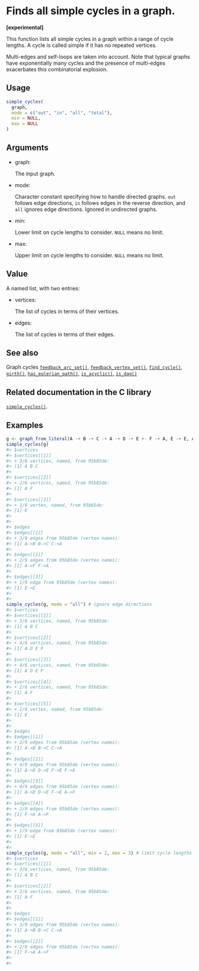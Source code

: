 # Finds all simple cycles in a graph.

**\[experimental\]**

This function lists all simple cycles in a graph within a range of cycle
lengths. A cycle is called simple if it has no repeated vertices.

Multi-edges and self-loops are taken into account. Note that typical
graphs have exponentially many cycles and the presence of multi-edges
exacerbates this combinatorial explosion.

## Usage

``` r
simple_cycles(
  graph,
  mode = c("out", "in", "all", "total"),
  min = NULL,
  max = NULL
)
```

## Arguments

- graph:

  The input graph.

- mode:

  Character constant specifying how to handle directed graphs. `out`
  follows edge directions, `in` follows edges in the reverse direction,
  and `all` ignores edge directions. Ignored in undirected graphs.

- min:

  Lower limit on cycle lengths to consider. `NULL` means no limit.

- max:

  Upper limit on cycle lengths to consider. `NULL` means no limit.

## Value

A named list, with two entries:

- vertices:

  The list of cycles in terms of their vertices.

- edges:

  The list of cycles in terms of their edges.

## See also

Graph cycles
[`feedback_arc_set()`](https://r.igraph.org/reference/feedback_arc_set.md),
[`feedback_vertex_set()`](https://r.igraph.org/reference/feedback_vertex_set.md),
[`find_cycle()`](https://r.igraph.org/reference/find_cycle.md),
[`girth()`](https://r.igraph.org/reference/girth.md),
[`has_eulerian_path()`](https://r.igraph.org/reference/has_eulerian_path.md),
[`is_acyclic()`](https://r.igraph.org/reference/is_acyclic.md),
[`is_dag()`](https://r.igraph.org/reference/is_dag.md)

## Related documentation in the C library

[`simple_cycles()`](https://igraph.org/c/html/latest/igraph-Cycles.html#igraph_simple_cycles).

## Examples

``` r
g <- graph_from_literal(A -+ B -+ C -+ A -+ D -+ E +- F -+ A, E -+ E, A -+ F, simplify = FALSE)
simple_cycles(g)
#> $vertices
#> $vertices[[1]]
#> + 3/6 vertices, named, from 95b85de:
#> [1] A B C
#> 
#> $vertices[[2]]
#> + 2/6 vertices, named, from 95b85de:
#> [1] A F
#> 
#> $vertices[[3]]
#> + 1/6 vertex, named, from 95b85de:
#> [1] E
#> 
#> 
#> $edges
#> $edges[[1]]
#> + 3/9 edges from 95b85de (vertex names):
#> [1] A->B B->C C->A
#> 
#> $edges[[2]]
#> + 2/9 edges from 95b85de (vertex names):
#> [1] A->F F->A
#> 
#> $edges[[3]]
#> + 1/9 edge from 95b85de (vertex names):
#> [1] E->E
#> 
#> 
simple_cycles(g, mode = "all") # ignore edge directions
#> $vertices
#> $vertices[[1]]
#> + 3/6 vertices, named, from 95b85de:
#> [1] A B C
#> 
#> $vertices[[2]]
#> + 4/6 vertices, named, from 95b85de:
#> [1] A D E F
#> 
#> $vertices[[3]]
#> + 4/6 vertices, named, from 95b85de:
#> [1] A D E F
#> 
#> $vertices[[4]]
#> + 2/6 vertices, named, from 95b85de:
#> [1] A F
#> 
#> $vertices[[5]]
#> + 1/6 vertex, named, from 95b85de:
#> [1] E
#> 
#> 
#> $edges
#> $edges[[1]]
#> + 3/9 edges from 95b85de (vertex names):
#> [1] A->B B->C C->A
#> 
#> $edges[[2]]
#> + 4/9 edges from 95b85de (vertex names):
#> [1] A->D D->E F->E F->A
#> 
#> $edges[[3]]
#> + 4/9 edges from 95b85de (vertex names):
#> [1] A->D D->E F->E A->F
#> 
#> $edges[[4]]
#> + 2/9 edges from 95b85de (vertex names):
#> [1] F->A A->F
#> 
#> $edges[[5]]
#> + 1/9 edge from 95b85de (vertex names):
#> [1] E->E
#> 
#> 
simple_cycles(g, mode = "all", min = 2, max = 3) # limit cycle lengths
#> $vertices
#> $vertices[[1]]
#> + 3/6 vertices, named, from 95b85de:
#> [1] A B C
#> 
#> $vertices[[2]]
#> + 2/6 vertices, named, from 95b85de:
#> [1] A F
#> 
#> 
#> $edges
#> $edges[[1]]
#> + 3/9 edges from 95b85de (vertex names):
#> [1] A->B B->C C->A
#> 
#> $edges[[2]]
#> + 2/9 edges from 95b85de (vertex names):
#> [1] F->A A->F
#> 
#> 
```
